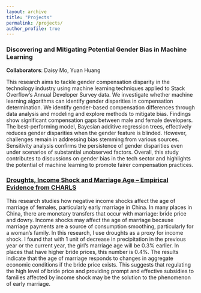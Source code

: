 ```yaml
---
layout: archive
title: "Projects"
permalink: /projects/
author_profile: true
---
```



### Discovering and Mitigating Potential Gender Bias in Machine Learning

**Collaborators**: Daisy Mo, Yuan Huang

This research aims to tackle gender compensation disparity in the technology industry using machine learning techniques applied to Stack Overflow’s Annual Developer Survey data. We investigate whether machine learning algorithms can identify gender disparities in compensation determination. We identify gender-based compensation differences through data analysis and modeling and explore methods to mitigate bias. Findings show significant compensation gaps between male and female developers. The best-performing model, Bayesian additive regression trees, effectively reduces gender disparities when the gender feature is blinded. However, challenges remain in addressing bias stemming from various sources. Sensitivity analysis confirms the persistence of gender disparities even under scenarios of substantial unobserved factors. Overall, this study contributes to discussions on gender bias in the tech sector and highlights the potential of machine learning to promote fairer compensation practices.

### [Droughts, Income Shock and Marriage Age – Empirical Evidence from CHARLS](https://github.com/julieduyiliu/income_shock_and_marriage_age/blob/main/report/2024_Droughts__Income_Shock__and_Marriage_Age.pdf)

This research studies how negative income shocks affect the age of marriage of females, particularly early marriage in China. In many places in China, there are monetary transfers that occur with marriage: bride price and dowry. Income shocks may affect the age of marriage because marriage payments are a source of consumption smoothing, particularly for a woman’s family. In this research, I use droughts as a proxy for income shock. I found that with 1 unit of decrease in precipitation in the previous year or the current year, the girl’s marriage age will be 0.3% earlier. In places that have higher bride prices, this number is 0.4%. The results indicate that the age of marriage responds to changes in aggregate economic conditions if the bride price exists. This suggests that regulating the high level of bride price and providing prompt and effective subsidies to families affected by income shock may be the solution to the phenomenon of early marriage.